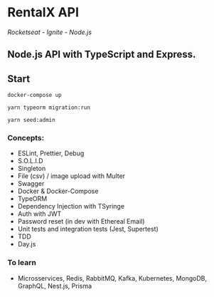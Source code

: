 # RentalX API
<i>Rocketseat - Ignite - Node.js</i>

## Node.js API with TypeScript and Express.

## Start
```
docker-compose up

yarn typeorm migration:run

yarn seed:admin
```

### Concepts:
* ESLint, Prettier, Debug
* S.O.L.I.D
* Singleton
* File (csv) / image upload with Multer
* Swagger
* Docker & Docker-Compose
* TypeORM
* Dependency Injection with TSyringe
* Auth with JWT
* Password reset (in dev with Ethereal Email)
* Unit tests and integration tests (Jest, Supertest)
* TDD
* Day.js

### To learn
* Microsservices, Redis, RabbitMQ, Kafka, Kubernetes, MongoDB, GraphQL, Nest.js, Prisma